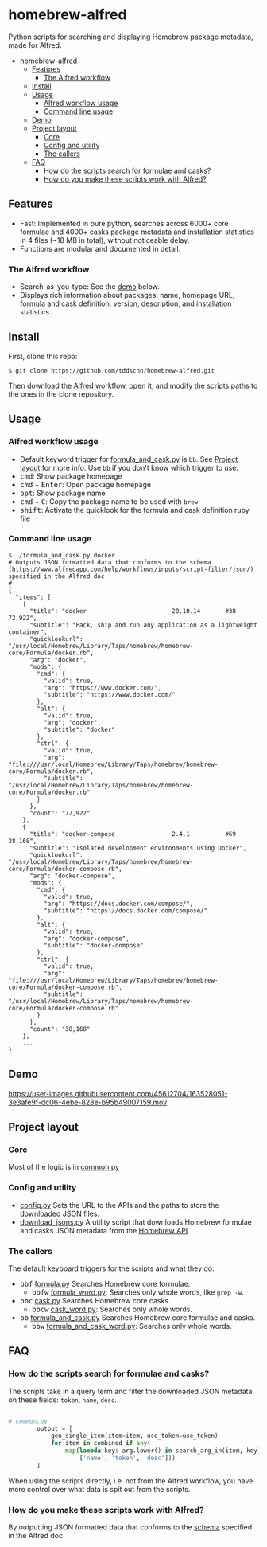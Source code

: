 # homebrew-alfred
Python scripts for searching and displaying Homebrew package metadata, made for Alfred.

- [homebrew-alfred](#homebrew-alfred)
	- [Features](#features)
		- [The Alfred workflow](#the-alfred-workflow)
	- [Install](#install)
	- [Usage](#usage)
		- [Alfred workflow usage](#alfred-workflow-usage)
		- [Command line usage](#command-line-usage)
	- [Demo](#demo)
	- [Project layout](#project-layout)
		- [Core](#core)
		- [Config and utility](#config-and-utility)
		- [The callers](#the-callers)
	- [FAQ](#faq)
		- [How do the scripts search for formulae and casks?](#how-do-the-scripts-search-for-formulae-and-casks)
		- [How do you make these scripts work with Alfred?](#how-do-you-make-these-scripts-work-with-alfred)

## Features
- Fast: Implemented in pure python, searches across 6000+ core formulae and 4000+ casks package metadata and installation statistics in 4 files (~18 MB in total), without noticeable delay.
- Functions are modular and documented in detail.
### The Alfred workflow
- Search-as-you-type: See the [demo](#demo) below.
- Displays rich information about packages: name, homepage URL, formula and cask definition, version, description, and installation statistics.
  

## Install
First, clone this repo:
```
$ git clone https://github.com/tddschn/homebrew-alfred.git
```
Then download the [Alfred workflow](https://github.com/tddschn/homebrew-alfred/releases/download/0.1.0/homebrew.search.alfredworkflow), open it, and modify the scripts paths to the ones in the clone repository.

## Usage
### Alfred workflow usage
- Default keyword trigger for [formula_and_cask.py](homebrew_alfred/formula_and_cask.py) is `bb`.
  See [Project layout](#the-callers) for more info.
  Use `bb` if you don't know which trigger to use.
- <kbd>cmd</kbd>: Show package homepage
- <kbd>cmd</kbd> + <kbd>Enter</kbd>: Open package homepage
- <kbd>opt</kbd>: Show package name
- <kbd>cmd</kbd> + <kbd>C</kbd>: Copy the package name to be used with `brew`
- <kbd>shift</kbd>: Activate the quicklook for the formula and cask definition ruby file

### Command line usage
```
$ ./formula_and_cask.py docker
# Outputs JSON formatted data that conforms to the schema (https://www.alfredapp.com/help/workflows/inputs/script-filter/json/) specified in the Alfred doc
# 
{
  "items": [
    {
      "title": "docker                        20.10.14       #38             72,922",
      "subtitle": "Pack, ship and run any application as a lightweight container",
      "quicklookurl": "/usr/local/Homebrew/Library/Taps/homebrew/homebrew-core/Formula/docker.rb",
      "arg": "docker",
      "mods": {
        "cmd": {
          "valid": true,
          "arg": "https://www.docker.com/",
          "subtitle": "https://www.docker.com/"
        },
        "alt": {
          "valid": true,
          "arg": "docker",
          "subtitle": "docker"
        },
        "ctrl": {
          "valid": true,
          "arg": "file:///usr/local/Homebrew/Library/Taps/homebrew/homebrew-core/Formula/docker.rb",
          "subtitle": "/usr/local/Homebrew/Library/Taps/homebrew/homebrew-core/Formula/docker.rb"
        }
      },
      "count": "72,922"
    },
	{
      "title": "docker-compose                2.4.1          #69             38,168",
      "subtitle": "Isolated development environments using Docker",
      "quicklookurl": "/usr/local/Homebrew/Library/Taps/homebrew/homebrew-core/Formula/docker-compose.rb",
      "arg": "docker-compose",
      "mods": {
        "cmd": {
          "valid": true,
          "arg": "https://docs.docker.com/compose/",
          "subtitle": "https://docs.docker.com/compose/"
        },
        "alt": {
          "valid": true,
          "arg": "docker-compose",
          "subtitle": "docker-compose"
        },
        "ctrl": {
          "valid": true,
          "arg": "file:///usr/local/Homebrew/Library/Taps/homebrew/homebrew-core/Formula/docker-compose.rb",
          "subtitle": "/usr/local/Homebrew/Library/Taps/homebrew/homebrew-core/Formula/docker-compose.rb"
        }
      },
      "count": "38,168"
    },
	...
}
```

## Demo


https://user-images.githubusercontent.com/45612704/163528051-3e3afe9f-dc06-4ebe-828e-b95b49007159.mov


## Project layout

### Core
Most of the logic is in [common.py](homebrew_alfred/common.py)

### Config and utility
- [config.py](homebrew_alfred/config.py) Sets the URL to the APIs and the paths to store the downloaded JSON files.
- [download_jsons.py](homebrew_alfred/download_jsons.py) A utility script that downloads Homebrew formulae and casks JSON metadata from the [Homebrew API](https://formulae.brew.sh/docs/api/)

### The callers

The default keyboard triggers for the scripts and what they do:
- <kbd>bbf</kbd> [formula.py](homebrew_alfred/formula.py) Searches Homebrew core formulae.
	- <kbd>bbfw</kbd> [formula_word.py](homebrew_alfred/formula_word.py): Searches only whole words, like `grep -w`.
- <kbd>bbc</kbd> [cask.py](homebrew_alfred/cask.py) Searches Homebrew core casks.
	- <kbd>bbcw</kbd> [cask_word.py](homebrew_alfred/cask_word.py): Searches only whole words.
- <kbd>bb</kbd> [formula_and_cask.py](homebrew_alfred/formula_and_cask.py) Searches Homebrew core formulae and casks.
	- <kbd>bbw</kbd> [formula_and_cask_word.py](homebrew_alfred/formula_and_cask_word.py): Searches only whole words.


## FAQ

### How do the scripts search for formulae and casks?

The scripts take in a query term and filter the downloaded JSON metadata on these fields: `token`, `name`, `desc`.
```python

# common.py
        output = [
            gen_single_item(item=item, use_token=use_token)
            for item in combined if any(
                map(lambda key: arg.lower() in search_arg_in(item, key),
                    ['name', 'token', 'desc']))
        ]
```
When using the scripts directly, i.e. not from the Alfred workflow, you have more control over what data is spit out from the scripts.

### How do you make these scripts work with Alfred?

By outputting JSON formatted data that conforms to the [schema](https://www.alfredapp.com/help/workflows/inputs/script-filter/json/) specified in the Alfred doc.

